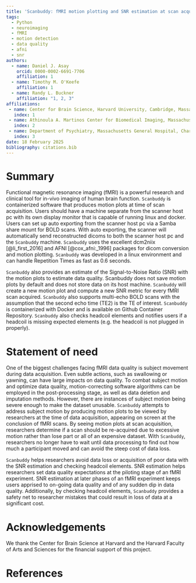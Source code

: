 ```yaml
---
title: 'Scanbuddy: fMRI motion plotting and SNR estimation at scan acquisition'
tags:
  - Python
  - neuroimaging
  - fMRI
  - motion detection
  - data quality
  - afni
  - snr
authors:
  - name: Daniel J. Asay
    orcid: 0000-0002-6691-7706
    affiliation: 1
  - name: Timothy M. O'Keefe
    affiliation: 1
  - name: Randy L. Buckner
    affiliation: "1, 2, 3" 
affiliations:
 - name: Center for Brain Science, Harvard University, Cambridge, Massachusetts, United States
   index: 1
 - name: Athinoula A. Martinos Center for Biomedical Imaging, Massachusetts General Hospital, Charlestown, Massachusetts, United States
   index: 2
 - name: Department of Psychiatry, Massachusetts General Hospital, Charlestown, Massachusetts, United States
   index: 3
date: 18 February 2025
bibliography: citations.bib
---
```


# Summary

Functional magnetic resonance imaging (fMRI) is a powerful research and clinical tool for in-vivo imaging of human brain function. `Scanbuddy` is containerized software that produces motion plots at time of scan acquisition. Users should have a machine separate from the scanner host pc with its own display monitor that is capable of running linux and docker. Users can set up auto exporting from the scanner host pc via a Samba share mount for BOLD scans. With auto exporting, the scanner will automatically send reconstructed dicoms to both the scanner host pc and the `Scanbuddy` machine. `Scanbuddy` uses the excellent dcm2niix [@li_first_2016] and AFNI [@cox_afni:_1996] packages for dicom conversion and motion plotting. `Scanbuddy` was developed in a linux environment and can handle Repetition Times as fast as 0.6 seconds. 

`Scanbuddy` also provides an estimate of the Signal-to-Noise Ratio (SNR) with the motion plots to estimate data quality. Scanbuddy does not save motion plots by default and does not store data on its host machine. `Scanbuddy` will create a new motion plot and compute a new SNR metric for every fMRI scan acquired. `Scanbuddy` also supports multi-echo BOLD scans with the assumption that the second echo time (TE2) is the TE of interest. `Scanbuddy` is containerized with Docker and is available on Github Container Repository. `Scanbuddy` also checks headcoil elements and notifies users if a headcoil is missing expected elements (e.g. the headcoil is not plugged in properly).


# Statement of need

One of the biggest challenges facing fMRI data quality is subject movement during data acquisition. Even subtle actions, such as swallowing or yawning, can have large impacts on data quality. To combat subject motion and optimize data quality, motion-correcting software algorithms can be employed in the post-processing stage, as well as data deletion and imputation methods. However, there are instances of subject motion being severe enough to make the dataset unusable. `Scanbuddy` attempts to address subject motion by producing motion plots to be viewed by researchers at the time of data acquisition, appearing on screen at the conclusion of fMRI scans. By seeing motion plots at scan acquisition, researchers determine if a scan should be re-acquired due to excessive motion rather than lose part or all of an expensive dataset. With `Scanbuddy`, researchers no longer have to wait until data processing to find out how much a participant moved and can avoid the steep cost of data loss.

`Scanbuddy` helps researchers avoid data loss or acquisition of poor data with the SNR estimation and checking headcoil elements. SNR estimation helps researchers set data quality expectations at the piloting stage of an fMRI experiment. SNR estimation at later phases of an fMRI experiment keeps users apprised to on-going data quality and of any sudden dip in data quality. Additionally, by checking headcoil elements, `Scanbuddy` provides a safety net to researcher mistakes that could result in loss of data at a significant cost.

# Acknowledgements

We thank the Center for Brain Science at Harvard and the Harvard Faculty of Arts and Sciences for the financial support of this project.

# References
